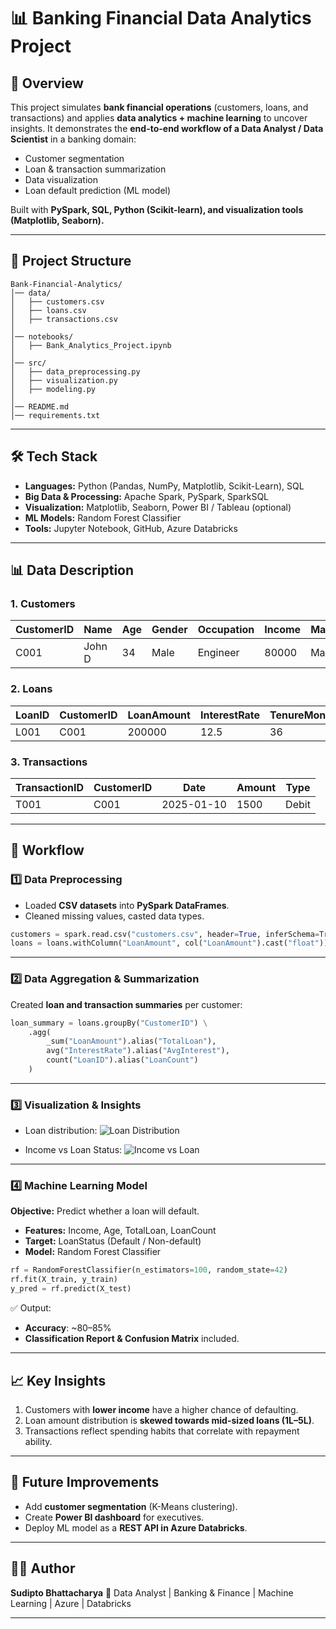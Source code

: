 # 📊 Banking Financial Data Analytics Project

## 🔹 Overview

This project simulates **bank financial operations** (customers, loans, and transactions) and applies **data analytics + machine learning** to uncover insights.
It demonstrates the **end-to-end workflow of a Data Analyst / Data Scientist** in a banking domain:

* Customer segmentation
* Loan & transaction summarization
* Data visualization
* Loan default prediction (ML model)

Built with **PySpark, SQL, Python (Scikit-learn), and visualization tools (Matplotlib, Seaborn).**

---

## 📂 Project Structure

```
Bank-Financial-Analytics/
│── data/
│   ├── customers.csv
│   ├── loans.csv
│   ├── transactions.csv
│
│── notebooks/
│   ├── Bank_Analytics_Project.ipynb
│
│── src/
│   ├── data_preprocessing.py
│   ├── visualization.py
│   ├── modeling.py
│
│── README.md
│── requirements.txt
```

---

## 🛠️ Tech Stack

* **Languages:** Python (Pandas, NumPy, Matplotlib, Scikit-Learn), SQL
* **Big Data & Processing:** Apache Spark, PySpark, SparkSQL
* **Visualization:** Matplotlib, Seaborn, Power BI / Tableau (optional)
* **ML Models:** Random Forest Classifier
* **Tools:** Jupyter Notebook, GitHub, Azure Databricks

---

## 📊 Data Description

### 1. **Customers**

| CustomerID | Name   | Age | Gender | Occupation | Income | MaritalStatus |
| ---------- | ------ | --- | ------ | ---------- | ------ | ------------- |
| C001       | John D | 34  | Male   | Engineer   | 80000  | Married       |

### 2. **Loans**

| LoanID | CustomerID | LoanAmount | InterestRate | TenureMonths | LoanStatus |
| ------ | ---------- | ---------- | ------------ | ------------ | ---------- |
| L001   | C001       | 200000     | 12.5         | 36           | Active     |

### 3. **Transactions**

| TransactionID | CustomerID | Date       | Amount | Type  |
| ------------- | ---------- | ---------- | ------ | ----- |
| T001          | C001       | 2025-01-10 | 1500   | Debit |

---

## 🚀 Workflow

### 1️⃣ Data Preprocessing

* Loaded **CSV datasets** into **PySpark DataFrames**.
* Cleaned missing values, casted data types.

```python
customers = spark.read.csv("customers.csv", header=True, inferSchema=True)
loans = loans.withColumn("LoanAmount", col("LoanAmount").cast("float"))
```

---

### 2️⃣ Data Aggregation & Summarization

Created **loan and transaction summaries** per customer:

```python
loan_summary = loans.groupBy("CustomerID") \
    .agg(
        _sum("LoanAmount").alias("TotalLoan"),
        avg("InterestRate").alias("AvgInterest"),
        count("LoanID").alias("LoanCount")
    )
```

---

### 3️⃣ Visualization & Insights

* Loan distribution:
  ![Loan Distribution](images/loan_dist.png)

* Income vs Loan Status:
  ![Income vs Loan](images/income_loan.png)

---

### 4️⃣ Machine Learning Model

**Objective:** Predict whether a loan will default.

* **Features:** Income, Age, TotalLoan, LoanCount
* **Target:** LoanStatus (Default / Non-default)
* **Model:** Random Forest Classifier

```python
rf = RandomForestClassifier(n_estimators=100, random_state=42)
rf.fit(X_train, y_train)
y_pred = rf.predict(X_test)
```

✅ Output:

* **Accuracy**: ~80–85%
* **Classification Report & Confusion Matrix** included.

---

## 📈 Key Insights

1. Customers with **lower income** have a higher chance of defaulting.
2. Loan amount distribution is **skewed towards mid-sized loans (1L–5L)**.
3. Transactions reflect spending habits that correlate with repayment ability.

---

## 📌 Future Improvements

* Add **customer segmentation** (K-Means clustering).
* Create **Power BI dashboard** for executives.
* Deploy ML model as a **REST API in Azure Databricks**.

---

## 🧑‍💻 Author

**Sudipto Bhattacharya**
📌 Data Analyst | Banking & Finance | Machine Learning | Azure | Databricks

---
